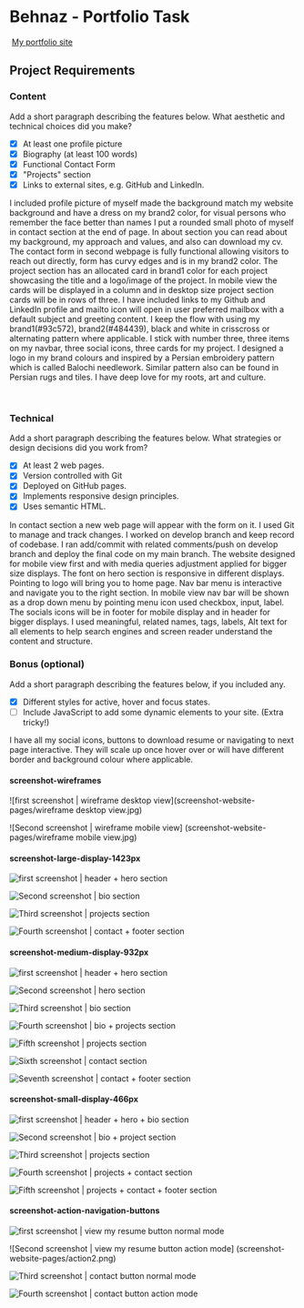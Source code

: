 #  Behnaz - Portfolio Task
​
[My portfolio site](https://behnazshojaei.github.io/)
​
## Project Requirements

### Content
 Add a short paragraph describing the features below. What aesthetic and technical choices did you make? 
- [x] At least one profile picture
- [x] Biography (at least 100 words)
- [x] Functional Contact Form
- [x] "Projects" section
- [x] Links to external sites, e.g. GitHub and LinkedIn.

I included profile picture of myself made the background match my website background and have a dress on my brand2 color, for visual persons who remember the face better than names I put a rounded small photo of myself in contact section at the end of page. 
In about section you can read about my background, my approach and values, and also can download my cv.
The contact form in second webpage is fully functional allowing visitors to reach out directly, form has curvy edges and is in my brand2 color. 
The project section has an allocated card in brand1 color for each project showcasing the title and a logo/image of the project. In mobile view the cards will be displayed in a column and in desktop size project section cards will be in rows of three. 
I have included links to my Github and LinkedIn profile and mailto icon will open in user preferred mailbox with a default subject and greeting content.
I keep the flow with using my brand1(#93c572), brand2(#484439), black and white in crisscross or alternating pattern where applicable. 
I stick with number three, three items on my navbar, three social icons, three cards for my project.
I designed a logo in my brand colours and inspired by a Persian embroidery pattern which is called Balochi needlework. Similar pattern also can be found in Persian rugs and tiles. I have deep love for my roots, art and culture. 

​
### Technical
 Add a short paragraph describing the features below. What strategies or design decisions did you work from? 
- [x] At least 2 web pages.
- [x] Version controlled with Git
- [x] Deployed on GitHub pages.
- [x] Implements responsive design principles.
- [x] Uses semantic HTML.

In contact section a new web page will appear with the form on it. 
I used Git to manage and track changes. I worked on develop branch and keep record of codebase.
I ran add/commit with related comments/push on develop branch and deploy the final code on my main branch.
The website designed for mobile view first and with media queries adjustment applied for bigger size displays. The font on hero section is responsive in different displays. Pointing to logo will bring you to home page. Nav bar menu is interactive and navigate you to the right section. In mobile view nav bar will be shown as a drop down menu by pointing menu icon used checkbox, input, label. The socials icons will be in footer for mobile display and in header for bigger displays. 
I used meaningful, related names, tags, labels, Alt text for all elements to help search engines and screen reader understand the content and structure. 

      

### Bonus (optional)
 Add a short paragraph describing the features below, if you included any. 
- [x] Different styles for active, hover and focus states.
- [ ] Include JavaScript to add some dynamic elements to your site. (Extra tricky!)
      
​I have all my social icons, buttons to download resume or navigating to next page interactive. They will scale up once hover over or will have different border and background colour where applicable.




####  screenshot-wireframes

![first screenshot | wireframe desktop view](screenshot-website-pages/wireframe desktop view.jpg)

![Second screenshot | wireframe mobile view] 
(screenshot-website-pages/wireframe mobile view.jpg)


####  screenshot-large-display-1423px

![first screenshot | header + hero section](screenshot-website-pages/large-display-1423px-a-header-hero.png)

![Second screenshot | bio section](screenshot-website-pages/large-display-1423px-b-bio.png)

![Third screenshot | projects section](screenshot-website-pages/large-display-1423px-c-projects.png)

![Fourth screenshot | contact + footer section](screenshot-website-pages/large-display-1423px-d-contact-footer.png)

####  screenshot-medium-display-932px

![first screenshot | header + hero section](screenshot-website-pages/medium-display-932px-a-header-hero.png)

![Second screenshot | hero section](screenshot-website-pages/medium-display-932px-b-hero.png)

![Third screenshot | bio section](screenshot-website-pages/medium-display-932px-c-bio.png)

![Fourth screenshot | bio + projects section](screenshot-website-pages/medium-display-932px-d-bio-project.png)

![Fifth screenshot | projects section](screenshot-website-pages/medium-display-932px-e-projects.png)

![Sixth screenshot | contact section](screenshot-website-pages/medium-display-932px-f-contact.png)

![Seventh screenshot | contact + footer section](screenshot-website-pages/medium-display-932px-g-contact-footer.png)

####  screenshot-small-display-466px

![first screenshot | header + hero + bio section](screenshot-website-pages/small-display-466px-a-header-hero-bio.png)

![Second screenshot | bio + project section](screenshot-website-pages/small-display-466px-b-bio-projects.png)

![Third screenshot | projects section](screenshot-website-pages/small-display-466px-c-projects.png)

![Fourth screenshot | projects + contact section](screenshot-website-pages/small-display-466px-d-projects-contact.png)

![Fifth screenshot | projects + contact + footer section](screenshot-website-pages/small-display-466px-e-project-contact-footer.png)

####  screenshot-action-navigation-buttons

![first screenshot | view my resume button normal mode](screenshot-website-pages/action1.png)

![Second screenshot | view my resume button action mode] 
(screenshot-website-pages/action2.png)

![Third screenshot | contact button normal mode](screenshot-website-pages/action3.png)

![Fourth screenshot | contact button action mode](screenshot-website-pages/action4.png)


